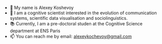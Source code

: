 
* 👋 My name is Alexey Koshevoy
* 👀 I am a cognitive scientist interested in the evolution of communication systems, scientific data visualisation and sociolinguistics. 
* 📚 Currently, I am a pre-doctoral studen at the Cognitive Science department at ENS Paris
* 📫 You can reach me by email: alexeykochevoy@gmail.com


<!--
**alexeykosh/alexeykosh** is a ✨ _special_ ✨ repository because its `README.md` (this file) appears on your GitHub profile.

Here are some ideas to get you started:

- 🔭 I’m currently working on ...
- 🌱 I’m currently learning ...
- 👯 I’m looking to collaborate on ...
- 🤔 I’m looking for help with ...
- 💬 Ask me about ...
- 📫 How to reach me: ...
- 😄 Pronouns: ...
- ⚡ Fun fact: ...
-->
